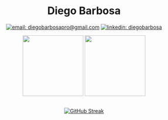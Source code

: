 <div align="center">

# Diego Barbosa

  [![email: diegobarbosapro@gmail.com](https://img.shields.io/static/v1?label=Email&message=%20&color=8B89CC&labelColor=8B89CC&logoColor=FFF&style=for-the-badge&logo=protonmail)](mailto:diegobarbosapro@gmail.com)
  [![linkedin: diegobarbosa](https://img.shields.io/static/v1?label=Linkedin&message=%20&color=0077B5&labelColor=0077B5&logoColor=FFF&style=for-the-badge&logo=linkedin)](https://www.linkedin.com/in/diegobarbosad/)
  
</div>
<div align="center">
  
  <img height="165em" src="https://github-readme-stats.vercel.app/api?username=barbosa-diego&show_icons=true&theme=midnight-purple&include_all_commits=true&count_private=true"/>
  <img height="165em" src="https://github-readme-stats.vercel.app/api/top-langs/?username=barbosa-diego&layout=compact&langs_count=16&theme=midnight-purple&exclude_repo=IALog"/>
  
</div>

##

<div align="center">

[![GitHub Streak](https://streak-stats.demolab.com?user=Barbosa-Diego&theme=buefy-dark&border_radius=4)](https://git.io/streak-stats)

</div>
